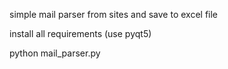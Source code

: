 simple mail parser from sites and save to excel file

install all requirements (use pyqt5)

python mail_parser.py
